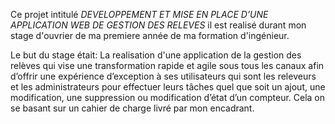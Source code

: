 Ce projet intitulé _DEVELOPPEMENT ET MISE EN PLACE D’UNE APPLICATION WEB DE GESTION DES RELEVES_ il est realisé durant mon stage d'ouvrier de ma premiere année de ma formation d'ingénieur.



Le but du stage était:
La realisation d'une application de la gestion des relèves qui vise une transformation rapide et agile sous tous les canaux afin d’offrir une expérience d’exception à ses utilisateurs qui sont les releveurs et les administrateurs pour effectuer leurs tâches quel que soit un ajout, une modification, une suppression ou modification d’état d’un compteur. Cela on se basant sur un cahier de charge livré par mon encadrant. 
